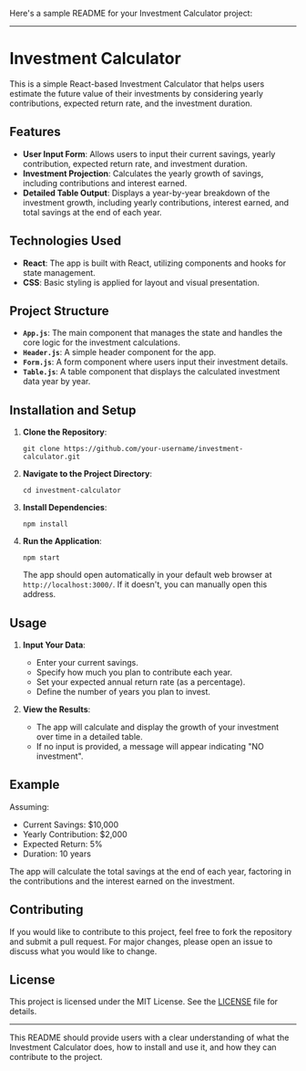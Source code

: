 Here's a sample README for your Investment Calculator project:

---

# Investment Calculator

This is a simple React-based Investment Calculator that helps users estimate the future value of their investments by considering yearly contributions, expected return rate, and the investment duration.

## Features

- **User Input Form**: Allows users to input their current savings, yearly contribution, expected return rate, and investment duration.
- **Investment Projection**: Calculates the yearly growth of savings, including contributions and interest earned.
- **Detailed Table Output**: Displays a year-by-year breakdown of the investment growth, including yearly contributions, interest earned, and total savings at the end of each year.

## Technologies Used

- **React**: The app is built with React, utilizing components and hooks for state management.
- **CSS**: Basic styling is applied for layout and visual presentation.

## Project Structure

- **`App.js`**: The main component that manages the state and handles the core logic for the investment calculations.
- **`Header.js`**: A simple header component for the app.
- **`Form.js`**: A form component where users input their investment details.
- **`Table.js`**: A table component that displays the calculated investment data year by year.

## Installation and Setup

1. **Clone the Repository**: 
   ```
   git clone https://github.com/your-username/investment-calculator.git
   ```
   
2. **Navigate to the Project Directory**:
   ```
   cd investment-calculator
   ```
   
3. **Install Dependencies**:
   ```
   npm install
   ```

4. **Run the Application**:
   ```
   npm start
   ```

   The app should open automatically in your default web browser at `http://localhost:3000/`. If it doesn't, you can manually open this address.

## Usage

1. **Input Your Data**:
   - Enter your current savings.
   - Specify how much you plan to contribute each year.
   - Set your expected annual return rate (as a percentage).
   - Define the number of years you plan to invest.

2. **View the Results**:
   - The app will calculate and display the growth of your investment over time in a detailed table.
   - If no input is provided, a message will appear indicating "NO investment".

## Example

Assuming:
- Current Savings: $10,000
- Yearly Contribution: $2,000
- Expected Return: 5%
- Duration: 10 years

The app will calculate the total savings at the end of each year, factoring in the contributions and the interest earned on the investment.

## Contributing

If you would like to contribute to this project, feel free to fork the repository and submit a pull request. For major changes, please open an issue to discuss what you would like to change.

## License

This project is licensed under the MIT License. See the [LICENSE](LICENSE) file for details.

---

This README should provide users with a clear understanding of what the Investment Calculator does, how to install and use it, and how they can contribute to the project.
